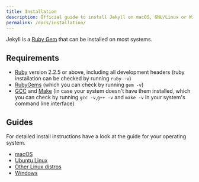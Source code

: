 ```yaml
---
title: Installation
description: Official guide to install Jekyll on macOS, GNU/Linux or Windows.
permalink: /docs/installation/
---
```


Jekyll is a [Ruby Gem](/docs/ruby-101/#gems) that can be installed on most systems.

## Requirements

* [Ruby](https://www.ruby-lang.org/en/downloads/) version 2.2.5 or above, including all development headers (ruby installation can be checked by running `ruby -v`)
* [RubyGems](https://rubygems.org/pages/download) (which you can check by running `gem -v`)
* [GCC](https://gcc.gnu.org/install/) and [Make](https://www.gnu.org/software/make/) (in case your system doesn't have them installed, which you can check by running `gcc -v`,`g++ -v`  and `make -v` in your system's command line interface)

## Guides

For detailed install instructions have a look at the guide for your operating system.

* [macOS](/docs/installation/macos/)
* [Ubuntu Linux](/docs/installation/ubuntu/)
* [Other Linux distros](/docs/installation/other-linux)
* [Windows](/docs/installation/windows/)
